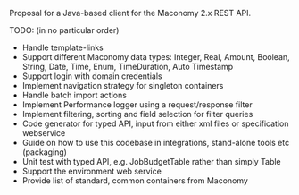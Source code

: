 Proposal for a Java-based client for the Maconomy 2.x REST API.

TODO: (in no particular order)

* Handle template-links
* Support different Maconomy data types: Integer, Real, Amount, Boolean, String, Date, Time, Enum, TimeDuration, Auto Timestamp
* Support login with domain credentials
* Implement navigation strategy for singleton containers
* Handle batch import actions
* Implement Performance logger using a request/response filter
* Implement filtering, sorting and field selection for filter queries
* Code generator for typed API, input from either xml files or specification webservice
* Guide on how to use this codebase in integrations, stand-alone tools etc (packaging)
* Unit test with typed API, e.g. JobBudgetTable rather than simply Table
* Support the environment web service
* Provide list of standard, common containers from Maconomy